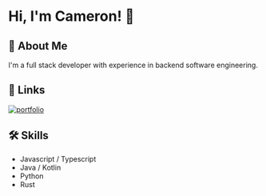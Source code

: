# Hi, I'm Cameron! 👋


## 🚀 About Me
I'm a full stack developer with experience in backend software engineering.


## 🔗 Links
[![portfolio](https://img.shields.io/badge/my_portfolio-000?style=for-the-badge&logo=ko-fi&logoColor=white)](https://cameronwhyte.me/)


## 🛠 Skills
- Javascript / Typescript
- Java / Kotlin
- Python
- Rust
